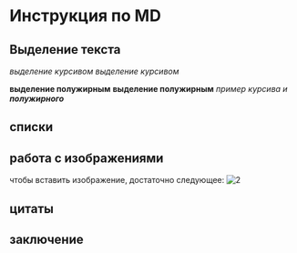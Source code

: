 # Инструкция по MD

## Выделение текста

*выделение курсивом*
_выделение курсивом_

**выделение полужирным**
__выделение полужирным__
_пример курсива и **полужирного**_
## списки

## работа с изображениями

чтобы вставить изображение, достаточно следующее:
![2](2.jpg)

## цитаты

## заключение